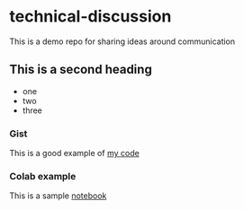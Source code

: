 # technical-discussion
This is a demo repo for sharing ideas around communication


## This is a second heading


* one
* two
* three


### Gist

This is a good example of [my code](https://gist.github.com/rohan-mathew/6b784039d673d97e4fedd3418d63bffc)

### Colab example

This is a sample [notebook](https://github.com/rohan-mathew/technical-discussion/blob/main/sample.ipynb)
